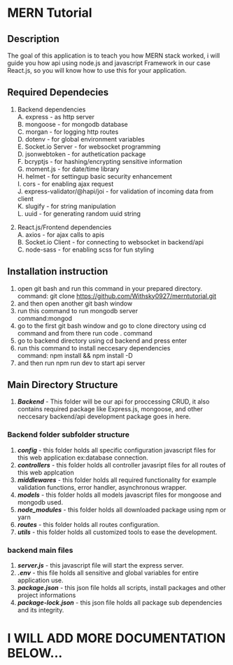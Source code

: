 # MERN Tutorial

## Description

The goal of this application is to teach you how MERN stack worked, i will guide you how api using node.js and javascript Framework in our case React.js, so you will know how to use this for your application.</br>

## Required Dependecies

1. Backend dependencies</br>
   A. express - as http server</br>
   B. mongoose - for mongodb database</br>
   C. morgan - for logging http routes</br>
   D. dotenv - for global environment variables</br>
   E. Socket.io Server - for websocket programming</br>
   D. jsonwebtoken - for authetication package</br>
   F. bcryptjs - for hashing/encrypting sensitive information</br>
   G. moment.js - for date/time library</br>
   H. helmet - for settingup basic security enhancement</br>
   I. cors - for enabling ajax request</br>
   J. express-validator/@hapi/joi - for validation of incoming data from client</br>
   K. slugify - for string manipulation</br>
   L. uuid - for generating random uuid string</br>

2. React.js/Frontend dependencies</br>
   A. axios - for ajax calls to apis </br>
   B. Socket.io Client - for connecting to websocket in backend/api</br>
   C. node-sass - for enabling scss for fun styling</br>

## Installation instruction

1. open git bash and run this command in your prepared directory.</br>
   command: git clone https://github.com/Withsky0927/merntutorial.git</br>
2. and then open another git bash window</br>
3. run this command to run mongodb server</br>
   command:mongod</br>
4. go to the first git bash window and go to clone directory using cd command and from there run code . command
5. go to backend directory using cd backend and press enter</br>
6. run this command to install neccesary dependencies</br>
   command: npm install && npm install -D</br>
7. and then run npm run dev to start api server</br>

## Main Directory Structure

1. **_Backend_** - This folder will be our api for proccessing CRUD, it also contains required package like Express.js, mongoose, and other neccesary backend/api development package goes in here.</br>

### Backend folder subfolder structure

1. **_config_** - this folder holds all specific configuration javascript files for this web application ex:database connection.</br>
2. **_controllers_** - this folder holds all controller javasript files for all routes of this web applcation
3. **_middlewares_** - this folder holds all required functionality for example validation functions, error handler, asynchronous wrapper.</br>
4. **_models_** - this folder holds all models javascript files for mongoose and mongodb used.</br>
5. **_node_modules_** - this folder holds all downloaded package using npm or yarn</br>
6. **_routes_** - this folder holds all routes configuration.</br>
7. **_utils_** - this folder holds all customized tools to ease the development.</br>

### backend main files

1. **_server.js_** - this javascript file will start the express server.</br>
2. **_.env_** - this file holds all sensitive and global variables for entire application use. </br>
3. **_package.json_** - this json file holds all scripts, install packages and other project informations</br>
4. **_package-lock.json_** - this json file holds all package sub dependencies and its integrity.

# I WILL ADD MORE DOCUMENTATION BELOW...
